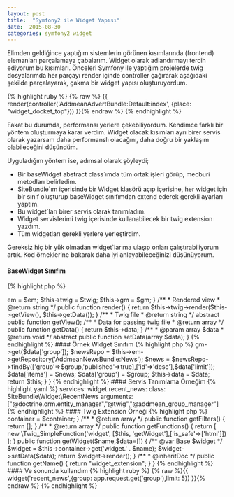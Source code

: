 ```yaml
---
layout: post
title:  "Symfony2 ile Widget Yapısı"
date:  2015-08-30 
categories: symfony2 widget
---
```


Elimden geldiğince yaptığım sistemlerin görünen kısımlarında (frontend) elemanları parçalamaya çabalarım. Widget olarak adlandırmayı 
tercih ediyorum bu kısımları. Önceleri Symfony ile yaptığım projelerde twig dosyalarımda her parçayı render içinde controller çağırarak
aşağıdaki şekilde parçalayarak, çakma bir widget yapısı oluşturuyordum.


{% highlight ruby %}
  {% raw %} {{ render(controller('AddmeanAdvertBundle:Default:index', {place: "widget_docket_top"})) }}{% endraw %}
{% endhighlight %} 


Fakat bu durumda, performansı yerlere çekebiliyordum. Kendimce farklı bir yöntem oluşturmaya karar verdim. Widget olacak kısımları ayrı birer 
servis olarak yazarsam daha performanslı olacağını, daha doğru bir yaklaşım olabileceğini düşündüm.

Uyguladığım yöntem ise, adımsal olarak şöyleydi;

 - Bir baseWidget abstract class`ımda tüm ortak işleri görüp, mecburi metodları belirledim.
 - SiteBundle`ım içerisinde bir Widget klasörü açıp içerisine, her widget için bir sınıf oluşturup baseWidget sınıfımdan extend ederek gerekli ayarları yaptım.
 - Bu widget`ları birer servis olarak tanımladım.
 - Widget servislerimi twig içerisinde kullanabilecek bir twig extension yazdım.
 - Tüm widgetları gerekli yerlere yerleştirdim.

Gereksiz hiç bir yük olmadan widget`larıma ulaşıp onları çalıştırabiliyorum artık. Kod örneklerine bakarak daha iyi anlayabileceğinizi düşünüyorum.

#### BaseWidget Sınıfım

{% highlight php %}
<?php


namespace Addmean\MainBundle\Widget;


use Addmean\UserBundle\Manager\GroupManager;
use Doctrine\ORM\EntityManager;

abstract class Base
{
    /**
     * @var \Twig_Environment
     */
    protected $twig;
    /**
     * @var EntityManager
     */
    protected $em;

    /**
     * @var array
     */
    protected $data;

    /** @var  GroupManager */
    protected $gm;
    /**
     * @param EntityManager $em
     * @param \Twig_Environment $twig
     * @param GroupManager $gm
     */
    public function __construct(EntityManager $em, \Twig_Environment $twig,GroupManager $gm)
    {
        $this->em = $em;
        $this->twig = $twig;
        $this->gm = $gm;
    }

    /**
     * Rendered view
     * @return string
     */
    public function render()
    {
        return $this->twig->render($this->getView(), $this->getData());
    }

    /**
     * Twig file
     * @return string
     */
    abstract public function getView();

    /**
     * Data for passing twig file
     * @return array
     */
    public function getData()
    {
        return $this->data;
    }

    /**
     * @param array $data
     * @return void
     */
    abstract public function setData(array $data);
}
{% endhighlight %}

#### Örnek Widget Sınıfım

{% highlight php %}
<?php

namespace SiteBundle\Widget;


use Addmean\MainBundle\Widget\Base;

class RecentNews extends Base
{
    /**
     * @inheritDoc
     */
    public function getView()
    {
        return "SiteBundle:Widget\\RecentNews:view.html.twig";
    }

    /**
     * @inheritDoc
     */
    public function setData(array $data)
    {
        $group = $this->gm->get($data['group']);

        $newsRepo = $this->em->getRepository('AddmeanNewsBundle:News');
        $news = $newsRepo->findBy(['group'=>$group,'published'=>true],['id'=>'desc'],$data['limit']);
        $data['items'] = $news;
        $data['group'] = $group;
        $this->data = $data;
        return $this;
    }
}
{% endhighlight %}

#### Servis Tanımlama Örneğim 

{% highlight yaml %}
services:
    widget.recent_news:
    class: SiteBundle\Widget\RecentNews
    arguments: ["@doctrine.orm.entity_manager","@twig","@addmean_group_manager"]
{% endhighlight %} 

#### Twig Extension Örneği

{% highlight php %}
<?php


namespace Addmean\MainBundle\Twig;

use Addmean\MainBundle\Widget\Base;
use Symfony\Component\DependencyInjection\ContainerInterface;


/**
 * Class WidgetExtension
 * @package Addmean\MainBundle\Twig
 */
class WidgetExtension extends \Twig_Extension
{
    /**
     * @var ContainerInterface
     */
    private $container;

    public function __construct(ContainerInterface $container)
    {
        $this->container = $container;
    }

    /**
     * @return array
     */
    public function getFilters()
    {
        return [];
    }

    /**
     * @return array
     */
    public function getFunctions()
    {
        return [
            new \Twig_SimpleFunction('widget', [$this, 'getWidget'],['is_safe'=>['html']])
        ];
    }

    public function getWidget($name,$data=[])
    {
        /** @var Base $widget */
        $widget = $this->container->get('widget.' . $name);
        $widget->setData($data);
        return $widget->render();
    }

    /**
     * @inheritDoc
     */
    public function getName()
    {
        return "widget_extension";
    }

}
{% endhighlight %}

#### Ve sonunda kullandım

{% highlight ruby %}
{% raw %}{{ widget('recent_news',{group: app.request.get('group'),limit: 5}) }}{% endraw %}
{% endhighlight %}

